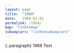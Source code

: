 ```yaml
---
layout: page
title:  "1968"
date:   1968-01-01
permalink: /1954/
map: "linktomap"
subwaycars: "linktosubwaycars"
---
```

{:.paragraph}
1968 Text